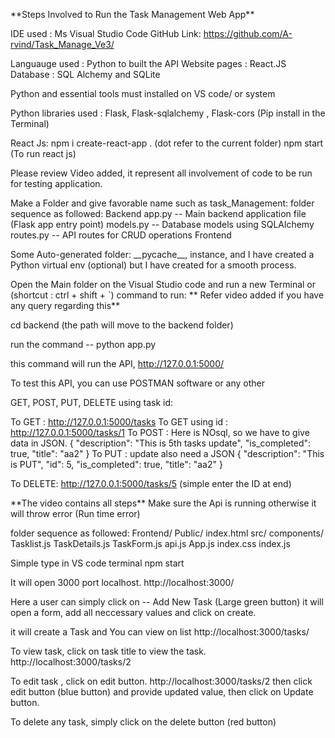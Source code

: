 \*\*Steps Involved to Run the Task Management Web App\*\*

IDE used : Ms Visual Studio Code GitHub Link:
https://github.com/A-rvind/Task_Manage_Ve3/

Languauge used : Python to built the API Website pages : React.JS
Database : SQL Alchemy and SQLite

Python and essential tools must installed on VS code/ or system

Python libraries used : Flask, Flask-sqlalchemy , Flask-cors (Pip
install in the Terminal)

React Js: npm i create-react-app . (dot refer to the current folder) npm
start (To run react js)

Please review Video added, it represent all involvement of code to be
run for testing application.

Make a Folder and give favorable name such as task_Management: folder
sequence as followed: Backend app.py \-- Main backend application file
(Flask app entry point) models.py \-- Database models using SQLAlchemy
routes.py \-- API routes for CRUD operations Frontend

Some Auto-generated folder: \_\_pycache\_\_, instance, and I have
created a Python virtual env (optional) but I have created for a smooth
process.

Open the Main folder on the Visual Studio code and run a new Terminal or
(shortcut : ctrl + shift + \`) command to run: \*\* Refer video added if
you have any query regarding this\*\*

cd backend (the path will move to the backend folder)

run the command \-- python app.py

this command will run the API, http://127.0.0.1:5000/

To test this API, you can use POSTMAN software or any other

GET, POST, PUT, DELETE using task id:

To GET : http://127.0.0.1:5000/tasks To GET using id :
http://127.0.0.1:5000/tasks/1 To POST : Here is NOsql, so we have to
give data in JSON. { \"description\": \"This is 5th tasks update\",
\"is_completed\": true, \"title\": \"aa2\" } To PUT : update also need a
JSON { \"description\": \"This is PUT\", \"id\": 5, \"is_completed\":
true, \"title\": \"aa2\" }

To DELETE: http://127.0.0.1:5000/tasks/5 (simple enter the ID at end)

\*\*The video contains all steps\*\* Make sure the Api is running
otherwise it will throw error (Run time error)

folder sequence as followed: Frontend/ Public/ index.html src/
components/ Tasklist.js TaskDetails.js TaskForm.js api.js App.js
index.css index.js

Simple type in VS code terminal npm start

It will open 3000 port localhost. http://localhost:3000/

Here a user can simply click on \-- Add New Task (Large green button) it
will open a form, add all neccessary values and click on create.

it will create a Task and You can view on list
http://localhost:3000/tasks/

To view task, click on task title to view the task.
http://localhost:3000/tasks/2

To edit task , click on edit button. http://localhost:3000/tasks/2 then
click edit button (blue button) and provide updated value, then click on
Update button.

To delete any task, simply click on the delete button (red button)
